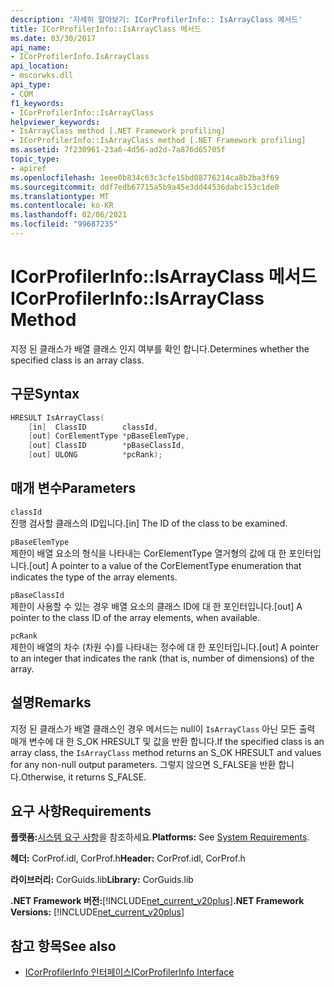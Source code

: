 ```yaml
---
description: '자세히 알아보기: ICorProfilerInfo:: IsArrayClass 메서드'
title: ICorProfilerInfo::IsArrayClass 메서드
ms.date: 03/30/2017
api_name:
- ICorProfilerInfo.IsArrayClass
api_location:
- mscorwks.dll
api_type:
- COM
f1_keywords:
- ICorProfilerInfo::IsArrayClass
helpviewer_keywords:
- IsArrayClass method [.NET Framework profiling]
- ICorProfilerInfo::IsArrayClass method [.NET Framework profiling]
ms.assetid: 7f230961-23a6-4d56-ad2d-7a876d65705f
topic_type:
- apiref
ms.openlocfilehash: 1eee0b834c63c3cfe15bd08776214ca8b2ba3f69
ms.sourcegitcommit: ddf7edb67715a5b9a45e3dd44536dabc153c1de0
ms.translationtype: MT
ms.contentlocale: ko-KR
ms.lasthandoff: 02/06/2021
ms.locfileid: "99687235"
---
```

# <a name="icorprofilerinfoisarrayclass-method"></a><span data-ttu-id="3f486-103">ICorProfilerInfo::IsArrayClass 메서드</span><span class="sxs-lookup"><span data-stu-id="3f486-103">ICorProfilerInfo::IsArrayClass Method</span></span>

<span data-ttu-id="3f486-104">지정 된 클래스가 배열 클래스 인지 여부를 확인 합니다.</span><span class="sxs-lookup"><span data-stu-id="3f486-104">Determines whether the specified class is an array class.</span></span>  
  
## <a name="syntax"></a><span data-ttu-id="3f486-105">구문</span><span class="sxs-lookup"><span data-stu-id="3f486-105">Syntax</span></span>  
  
```cpp  
HRESULT IsArrayClass(  
    [in]  ClassID        classId,  
    [out] CorElementType *pBaseElemType,  
    [out] ClassID        *pBaseClassId,  
    [out] ULONG          *pcRank);  
```  
  
## <a name="parameters"></a><span data-ttu-id="3f486-106">매개 변수</span><span class="sxs-lookup"><span data-stu-id="3f486-106">Parameters</span></span>  

 `classId`  
 <span data-ttu-id="3f486-107">진행 검사할 클래스의 ID입니다.</span><span class="sxs-lookup"><span data-stu-id="3f486-107">[in] The ID of the class to be examined.</span></span>  
  
 `pBaseElemType`  
 <span data-ttu-id="3f486-108">제한이 배열 요소의 형식을 나타내는 CorElementType 열거형의 값에 대 한 포인터입니다.</span><span class="sxs-lookup"><span data-stu-id="3f486-108">[out] A pointer to a value of the CorElementType enumeration that indicates the type of the array elements.</span></span>  
  
 `pBaseClassId`  
 <span data-ttu-id="3f486-109">제한이 사용할 수 있는 경우 배열 요소의 클래스 ID에 대 한 포인터입니다.</span><span class="sxs-lookup"><span data-stu-id="3f486-109">[out] A pointer to the class ID of the array elements, when available.</span></span>  
  
 `pcRank`  
 <span data-ttu-id="3f486-110">제한이 배열의 차수 (차원 수)를 나타내는 정수에 대 한 포인터입니다.</span><span class="sxs-lookup"><span data-stu-id="3f486-110">[out] A pointer to an integer that indicates the rank (that is, number of dimensions) of the array.</span></span>  
  
## <a name="remarks"></a><span data-ttu-id="3f486-111">설명</span><span class="sxs-lookup"><span data-stu-id="3f486-111">Remarks</span></span>  

 <span data-ttu-id="3f486-112">지정 된 클래스가 배열 클래스인 경우 메서드는 null이 `IsArrayClass` 아닌 모든 출력 매개 변수에 대 한 S_OK HRESULT 및 값을 반환 합니다.</span><span class="sxs-lookup"><span data-stu-id="3f486-112">If the specified class is an array class, the `IsArrayClass` method returns an S_OK HRESULT and values for any non-null output parameters.</span></span> <span data-ttu-id="3f486-113">그렇지 않으면 S_FALSE을 반환 합니다.</span><span class="sxs-lookup"><span data-stu-id="3f486-113">Otherwise, it returns S_FALSE.</span></span>  
  
## <a name="requirements"></a><span data-ttu-id="3f486-114">요구 사항</span><span class="sxs-lookup"><span data-stu-id="3f486-114">Requirements</span></span>  

 <span data-ttu-id="3f486-115">**플랫폼:**[시스템 요구 사항](../../get-started/system-requirements.md)을 참조하세요.</span><span class="sxs-lookup"><span data-stu-id="3f486-115">**Platforms:** See [System Requirements](../../get-started/system-requirements.md).</span></span>  
  
 <span data-ttu-id="3f486-116">**헤더:** CorProf.idl, CorProf.h</span><span class="sxs-lookup"><span data-stu-id="3f486-116">**Header:** CorProf.idl, CorProf.h</span></span>  
  
 <span data-ttu-id="3f486-117">**라이브러리:** CorGuids.lib</span><span class="sxs-lookup"><span data-stu-id="3f486-117">**Library:** CorGuids.lib</span></span>  
  
 <span data-ttu-id="3f486-118">**.NET Framework 버전:**[!INCLUDE[net_current_v20plus](../../../../includes/net-current-v20plus-md.md)]</span><span class="sxs-lookup"><span data-stu-id="3f486-118">**.NET Framework Versions:** [!INCLUDE[net_current_v20plus](../../../../includes/net-current-v20plus-md.md)]</span></span>  
  
## <a name="see-also"></a><span data-ttu-id="3f486-119">참고 항목</span><span class="sxs-lookup"><span data-stu-id="3f486-119">See also</span></span>

- [<span data-ttu-id="3f486-120">ICorProfilerInfo 인터페이스</span><span class="sxs-lookup"><span data-stu-id="3f486-120">ICorProfilerInfo Interface</span></span>](icorprofilerinfo-interface.md)
